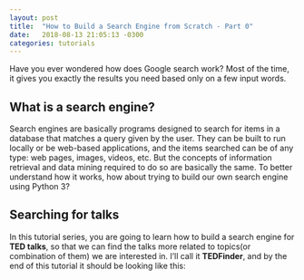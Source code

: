 ```yaml
---
layout: post
title:  "How to Build a Search Engine from Scratch - Part 0"
date:   2018-08-13 21:05:13 -0300
categories: tutorials
---
```


Have you ever wondered how does Google search work? Most of the time, it gives you exactly the results you need based only on a few input words. 

## What is a search engine?
Search engines are basically programs designed to search for items in a database that matches a query given by the user. They can be built to run locally or be web-based applications, and the items searched can be of any type: web pages, images, videos, etc. But the concepts of information retrieval and data mining required to do so are basically the same.
To better understand how it works, how about trying to build our own search engine using Python 3?

## Searching for talks
 In this tutorial series, you are going to learn how to build a search engine for **TED talks**, so that we can find the talks more related to topics(or combination of them) we are interested in. I’ll call it **TEDFinder**, and by the end of this tutorial it should be looking like this:

